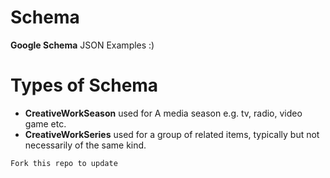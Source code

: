 # Schema
**Google Schema** JSON Examples :)

# Types of Schema
 - **CreativeWorkSeason** used for A media season e.g. tv, radio, video game etc.
 - **CreativeWorkSeries** used for a group of related items, typically but not necessarily of the same kind.

`Fork this repo to update`
